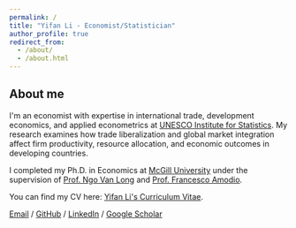 ```yaml
---
permalink: /
title: "Yifan Li - Economist/Statistician"
author_profile: true
redirect_from: 
  - /about/
  - /about.html
---
```


## About me

I'm an economist with expertise in international trade, development economics, and applied econometrics at [UNESCO Institute for Statistics](https://uis.unesco.org/). My research examines how trade liberalization and global market integration affect firm productivity, resource allocation, and economic outcomes in developing countries.

I completed my Ph.D. in Economics at [McGill University](https://www.mcgill.ca/) under the supervision of [Prof. Ngo Van Long](https://www.mcgill.ca/economics/faculty-0/ngo-van-long) and [Prof. Francesco Amodio](https://francescoamodio.com/).

You can find my CV here: [Yifan Li's Curriculum Vitae](/cv/).

[Email](mailto:ivanyifanli@hotmail.com) / [GitHub](https://github.com/yifan-li) / [LinkedIn](https://www.linkedin.com/in/yifanli/) / [Google Scholar](https://scholar.google.com/)
